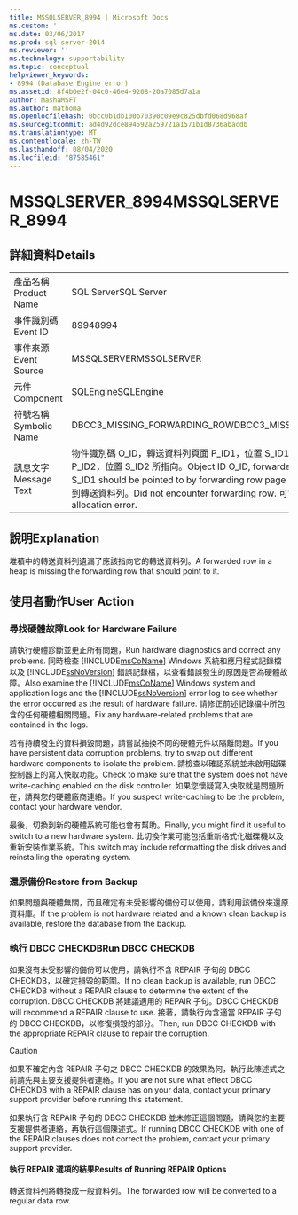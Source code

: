 ```yaml
---
title: MSSQLSERVER_8994 | Microsoft Docs
ms.custom: ''
ms.date: 03/06/2017
ms.prod: sql-server-2014
ms.reviewer: ''
ms.technology: supportability
ms.topic: conceptual
helpviewer_keywords:
- 8994 (Database Engine error)
ms.assetid: 8f4b0e2f-04c0-46e4-9208-20a7085d7a1a
author: MashaMSFT
ms.author: mathoma
ms.openlocfilehash: 0bcc0b1db100b70390c09e9c825dbfd068d968af
ms.sourcegitcommit: ad4d92dce894592a259721a1571b1d8736abacdb
ms.translationtype: MT
ms.contentlocale: zh-TW
ms.lasthandoff: 08/04/2020
ms.locfileid: "87585461"
---
```

# <a name="mssqlserver_8994"></a><span data-ttu-id="8b739-102">MSSQLSERVER_8994</span><span class="sxs-lookup"><span data-stu-id="8b739-102">MSSQLSERVER_8994</span></span>
    
## <a name="details"></a><span data-ttu-id="8b739-103">詳細資料</span><span class="sxs-lookup"><span data-stu-id="8b739-103">Details</span></span>  
  
|||  
|-|-|  
|<span data-ttu-id="8b739-104">產品名稱</span><span class="sxs-lookup"><span data-stu-id="8b739-104">Product Name</span></span>|<span data-ttu-id="8b739-105">SQL Server</span><span class="sxs-lookup"><span data-stu-id="8b739-105">SQL Server</span></span>|  
|<span data-ttu-id="8b739-106">事件識別碼</span><span class="sxs-lookup"><span data-stu-id="8b739-106">Event ID</span></span>|<span data-ttu-id="8b739-107">8994</span><span class="sxs-lookup"><span data-stu-id="8b739-107">8994</span></span>|  
|<span data-ttu-id="8b739-108">事件來源</span><span class="sxs-lookup"><span data-stu-id="8b739-108">Event Source</span></span>|<span data-ttu-id="8b739-109">MSSQLSERVER</span><span class="sxs-lookup"><span data-stu-id="8b739-109">MSSQLSERVER</span></span>|  
|<span data-ttu-id="8b739-110">元件</span><span class="sxs-lookup"><span data-stu-id="8b739-110">Component</span></span>|<span data-ttu-id="8b739-111">SQLEngine</span><span class="sxs-lookup"><span data-stu-id="8b739-111">SQLEngine</span></span>|  
|<span data-ttu-id="8b739-112">符號名稱</span><span class="sxs-lookup"><span data-stu-id="8b739-112">Symbolic Name</span></span>|<span data-ttu-id="8b739-113">DBCC3_MISSING_FORWARDING_ROW</span><span class="sxs-lookup"><span data-stu-id="8b739-113">DBCC3_MISSING_FORWARDING_ROW</span></span>|  
|<span data-ttu-id="8b739-114">訊息文字</span><span class="sxs-lookup"><span data-stu-id="8b739-114">Message Text</span></span>|<span data-ttu-id="8b739-115">物件識別碼 O_ID，轉送資料列頁面 P_ID1，位置 S_ID1 應該由轉送資料列頁面 P_ID2，位置 S_ID2 所指向。</span><span class="sxs-lookup"><span data-stu-id="8b739-115">Object ID O_ID, forwarded row page P_ID1, slot S_ID1 should be pointed to by forwarding row page P_ID2, slot S_ID2.</span></span> <span data-ttu-id="8b739-116">沒有遇到轉送資料列。</span><span class="sxs-lookup"><span data-stu-id="8b739-116">Did not encounter forwarding row.</span></span> <span data-ttu-id="8b739-117">可能是配置錯誤。</span><span class="sxs-lookup"><span data-stu-id="8b739-117">Possible allocation error.</span></span>|  
  
## <a name="explanation"></a><span data-ttu-id="8b739-118">說明</span><span class="sxs-lookup"><span data-stu-id="8b739-118">Explanation</span></span>  
 <span data-ttu-id="8b739-119">堆積中的轉送資料列遺漏了應該指向它的轉送資料列。</span><span class="sxs-lookup"><span data-stu-id="8b739-119">A forwarded row in a heap is missing the forwarding row that should point to it.</span></span>  
  
## <a name="user-action"></a><span data-ttu-id="8b739-120">使用者動作</span><span class="sxs-lookup"><span data-stu-id="8b739-120">User Action</span></span>  
  
### <a name="look-for-hardware-failure"></a><span data-ttu-id="8b739-121">尋找硬體故障</span><span class="sxs-lookup"><span data-stu-id="8b739-121">Look for Hardware Failure</span></span>  
 <span data-ttu-id="8b739-122">請執行硬體診斷並更正所有問題，</span><span class="sxs-lookup"><span data-stu-id="8b739-122">Run hardware diagnostics and correct any problems.</span></span> <span data-ttu-id="8b739-123">同時檢查 [!INCLUDE[msCoName](../../includes/msconame-md.md)] Windows 系統和應用程式記錄檔以及 [!INCLUDE[ssNoVersion](../../includes/ssnoversion-md.md)] 錯誤記錄檔，以查看錯誤發生的原因是否為硬體故障。</span><span class="sxs-lookup"><span data-stu-id="8b739-123">Also examine the [!INCLUDE[msCoName](../../includes/msconame-md.md)] Windows system and application logs and the [!INCLUDE[ssNoVersion](../../includes/ssnoversion-md.md)] error log to see whether the error occurred as the result of hardware failure.</span></span> <span data-ttu-id="8b739-124">請修正前述記錄檔中所包含的任何硬體相關問題。</span><span class="sxs-lookup"><span data-stu-id="8b739-124">Fix any hardware-related problems that are contained in the logs.</span></span>  
  
 <span data-ttu-id="8b739-125">若有持續發生的資料損毀問題，請嘗試抽換不同的硬體元件以隔離問題。</span><span class="sxs-lookup"><span data-stu-id="8b739-125">If you have persistent data corruption problems, try to swap out different hardware components to isolate the problem.</span></span> <span data-ttu-id="8b739-126">請檢查以確認系統並未啟用磁碟控制器上的寫入快取功能。</span><span class="sxs-lookup"><span data-stu-id="8b739-126">Check to make sure that the system does not have write-caching enabled on the disk controller.</span></span> <span data-ttu-id="8b739-127">如果您懷疑寫入快取就是問題所在，請與您的硬體廠商連絡。</span><span class="sxs-lookup"><span data-stu-id="8b739-127">If you suspect write-caching to be the problem, contact your hardware vendor.</span></span>  
  
 <span data-ttu-id="8b739-128">最後，切換到新的硬體系統可能也會有幫助。</span><span class="sxs-lookup"><span data-stu-id="8b739-128">Finally, you might find it useful to switch to a new hardware system.</span></span> <span data-ttu-id="8b739-129">此切換作業可能包括重新格式化磁碟機以及重新安裝作業系統。</span><span class="sxs-lookup"><span data-stu-id="8b739-129">This switch may include reformatting the disk drives and reinstalling the operating system.</span></span>  
  
### <a name="restore-from-backup"></a><span data-ttu-id="8b739-130">還原備份</span><span class="sxs-lookup"><span data-stu-id="8b739-130">Restore from Backup</span></span>  
 <span data-ttu-id="8b739-131">如果問題與硬體無關，而且確定有未受影響的備份可以使用，請利用該備份來還原資料庫。</span><span class="sxs-lookup"><span data-stu-id="8b739-131">If the problem is not hardware related and a known clean backup is available, restore the database from the backup.</span></span>  
  
### <a name="run-dbcc-checkdb"></a><span data-ttu-id="8b739-132">執行 DBCC CHECKDB</span><span class="sxs-lookup"><span data-stu-id="8b739-132">Run DBCC CHECKDB</span></span>  
 <span data-ttu-id="8b739-133">如果沒有未受影響的備份可以使用，請執行不含 REPAIR 子句的 DBCC CHECKDB，以確定損毀的範圍。</span><span class="sxs-lookup"><span data-stu-id="8b739-133">If no clean backup is available, run DBCC CHECKDB without a REPAIR clause to determine the extent of the corruption.</span></span> <span data-ttu-id="8b739-134">DBCC CHECKDB 將建議適用的 REPAIR 子句。</span><span class="sxs-lookup"><span data-stu-id="8b739-134">DBCC CHECKDB will recommend a REPAIR clause to use.</span></span> <span data-ttu-id="8b739-135">接著，請執行內含適當 REPAIR 子句的 DBCC CHECKDB，以修復損毀的部分。</span><span class="sxs-lookup"><span data-stu-id="8b739-135">Then, run DBCC CHECKDB with the appropriate REPAIR clause to repair the corruption.</span></span>  
  
> [!CAUTION]  
>  <span data-ttu-id="8b739-136">如果不確定內含 REPAIR 子句之 DBCC CHECKDB 的效果為何，執行此陳述式之前請先與主要支援提供者連絡。</span><span class="sxs-lookup"><span data-stu-id="8b739-136">If you are not sure what effect DBCC CHECKDB with a REPAIR clause has on your data, contact your primary support provider before running this statement.</span></span>  
  
 <span data-ttu-id="8b739-137">如果執行含 REPAIR 子句的 DBCC CHECKDB 並未修正這個問題，請與您的主要支援提供者連絡，再執行這個陳述式。</span><span class="sxs-lookup"><span data-stu-id="8b739-137">If running DBCC CHECKDB with one of the REPAIR clauses does not correct the problem, contact your primary support provider.</span></span>  
  
#### <a name="results-of-running-repair-options"></a><span data-ttu-id="8b739-138">執行 REPAIR 選項的結果</span><span class="sxs-lookup"><span data-stu-id="8b739-138">Results of Running REPAIR Options</span></span>  
 <span data-ttu-id="8b739-139">轉送資料列將轉換成一般資料列。</span><span class="sxs-lookup"><span data-stu-id="8b739-139">The forwarded row will be converted to a regular data row.</span></span>  
  
  
